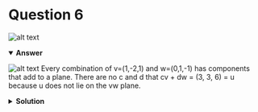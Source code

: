# Question 6
![alt text](q6.png)

<details open>
<summary><b>Answer</b></summary>

![alt text](a6.svg)
Every combination of v=(1,-2,1) and w=(0,1,-1) has components that add to a plane. There are no c and d that cv + dw = (3, 3, 6) = u because u does not lie on the vw plane.
</details>

<details>
<summary><b>Solution</b></summary>

![alt text](s6.png)
The components of every cv + dw add to zero because the components of v and w add to zero</details>
